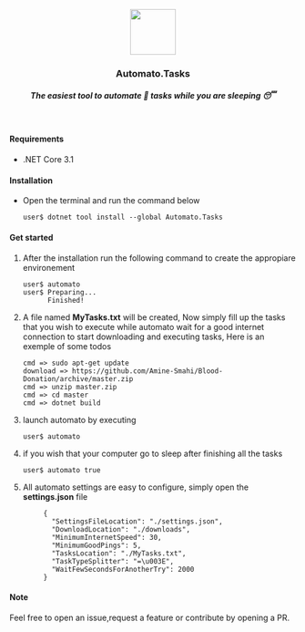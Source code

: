 <p align="center">
      <img src="https://api.nuget.org/v3-flatcontainer/automato.tasks/1.0.0/icon" height="80"/>
</p>
<h3 align="center">Automato.Tasks</h3>
<h5 align="center">The easiest tool to automate 🤖 tasks while you are sleeping 😴</h5>
<br/>


#### Requirements 
* .NET Core 3.1
#### Installation
* Open the terminal and run the command below
  
      user$ dotnet tool install --global Automato.Tasks
      
#### Get started
1) After the installation run the following command to create the appropiare environement

       user$ automato
       user$ Preparing...
             Finished!
2) A file named <b>MyTasks.txt</b> will be created, Now simply fill up the tasks that you wish to execute while automato wait for a good internet connection to start downloading and executing tasks, Here is an exemple of some todos
      
       cmd => sudo apt-get update
       download => https://github.com/Amine-Smahi/Blood-Donation/archive/master.zip
       cmd => unzip master.zip
       cmd => cd master
       cmd => dotnet build

3) launch automato by executing

       user$ automato
4) if you wish that your computer go to sleep after finishing all the tasks

       user$ automato true
5) All automato settings are easy to configure, simply open the <b>settings.json</b> file

            {
              "SettingsFileLocation": "./settings.json",
              "DownloadLocation": "./downloads",
              "MinimumInternetSpeed": 30,
              "MinimumGoodPings": 5,
              "TasksLocation": "./MyTasks.txt",
              "TaskTypeSplitter": "=\u003E",
              "WaitFewSecondsForAnotherTry": 2000
            }

#### Note
Feel free to open an issue,request a feature or contribute by opening a PR.
